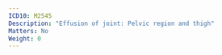 ```yaml
---
ICD10: M2545
Description: "Effusion of joint: Pelvic region and thigh"
Matters: No
Weight: 0
---
```


